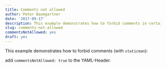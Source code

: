 ```yaml
---
title: Comments not allowed
author: Peter Baumgartner
date: '2017-09-17'
description: This example demonstrates how to forbid comments in certain post?
slug: comments-not-allowed
commentsNotAllowed: yes
draft: yes
---
```


This example demonstrates how to forbid comments (with `staticman`):

add `commentsNotAllowed: true` to the YAML-Header.
